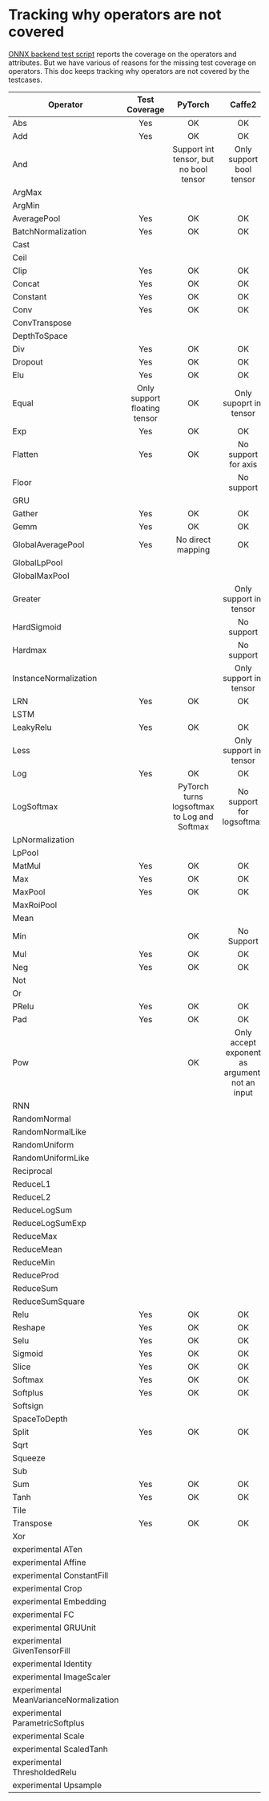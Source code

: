# Tracking why operators are not covered
[ONNX backend test script](https://github.com/onnx/onnx-caffe2/blob/master/tests/onnx_backend_test.py)
reports the coverage on the operators and attributes. But we have various of reasons for the missing test coverage on operators.
This doc keeps tracking why operators are not covered by the testcases.

| Operator | Test Coverage | PyTorch | Caffe2 |
|---|:--:|:---:|:---:|
|Abs|Yes|OK|OK|
|Add|Yes|OK|OK|
|And||Support int tensor, but no bool tensor|Only support bool tensor|
|ArgMax||||
|ArgMin||||
|AveragePool|Yes|OK|OK|
|BatchNormalization|Yes|OK|OK|
|Cast||||
|Ceil||||
|Clip|Yes|OK|OK|
|Concat|Yes|OK|OK|
|Constant|Yes|OK|OK|
|Conv|Yes|OK|OK|
|ConvTranspose||||
|DepthToSpace||||
|Div|Yes|OK|OK|
|Dropout|Yes|OK|OK|
|Elu|Yes|OK|OK|
|Equal|Only support floating tensor|OK|Only supoprt int tensor|
|Exp|Yes|OK|OK|
|Flatten|Yes|OK|No support for axis|
|Floor|||No support|
|GRU||||
|Gather|Yes|OK|OK|
|Gemm|Yes|OK|OK|
|GlobalAveragePool|Yes|No direct mapping|OK|
|GlobalLpPool||||
|GlobalMaxPool||||
|Greater|||Only support int tensor|
|HardSigmoid|||No support|
|Hardmax|||No support|
|InstanceNormalization|||Only support int tensor|
|LRN|Yes|OK|OK|
|LSTM||||
|LeakyRelu|Yes|OK|OK|
|Less|||Only support int tensor|
|Log|Yes|OK|OK|
|LogSoftmax||PyTorch turns logsoftmax to Log and Softmax|No support for logsoftmax|
|LpNormalization||||
|LpPool||||
|MatMul|Yes|OK|OK|
|Max|Yes|OK|OK|
|MaxPool|Yes|OK|OK|
|MaxRoiPool||||
|Mean||||
|Min||OK|No Support|
|Mul|Yes|OK|OK|
|Neg|Yes|OK|OK|
|Not||||
|Or||||
|PRelu|Yes|OK|OK|
|Pad|Yes|OK|OK|
|Pow||OK|Only accept exponent as argument, not an input|
|RNN||||
|RandomNormal||||
|RandomNormalLike||||
|RandomUniform||||
|RandomUniformLike||||
|Reciprocal||||
|ReduceL1||||
|ReduceL2||||
|ReduceLogSum||||
|ReduceLogSumExp||||
|ReduceMax||||
|ReduceMean||||
|ReduceMin||||
|ReduceProd||||
|ReduceSum||||
|ReduceSumSquare||||
|Relu|Yes|OK|OK|
|Reshape|Yes|OK|OK|
|Selu|Yes|OK|OK|
|Sigmoid|Yes|OK|OK|
|Slice|Yes|OK|OK|
|Softmax|Yes|OK|OK|
|Softplus|Yes|OK|OK|
|Softsign||||
|SpaceToDepth||||
|Split|Yes|OK|OK|
|Sqrt||||
|Squeeze||||
|Sub||||
|Sum|Yes|OK|OK|
|Tanh|Yes|OK|OK|
|Tile||||
|Transpose|Yes|OK|OK|
|Xor||||
|experimental ATen||||
|experimental Affine||||
|experimental ConstantFill||||
|experimental Crop||||
|experimental Embedding||||
|experimental FC||||
|experimental GRUUnit||||
|experimental GivenTensorFill||||
|experimental Identity||||
|experimental ImageScaler||||
|experimental MeanVarianceNormalization||||
|experimental ParametricSoftplus||||
|experimental Scale||||
|experimental ScaledTanh||||
|experimental ThresholdedRelu||||
|experimental Upsample||||
